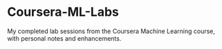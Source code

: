 # Coursera-ML-Labs
My completed lab sessions from the Coursera Machine Learning course, with personal notes and enhancements.
